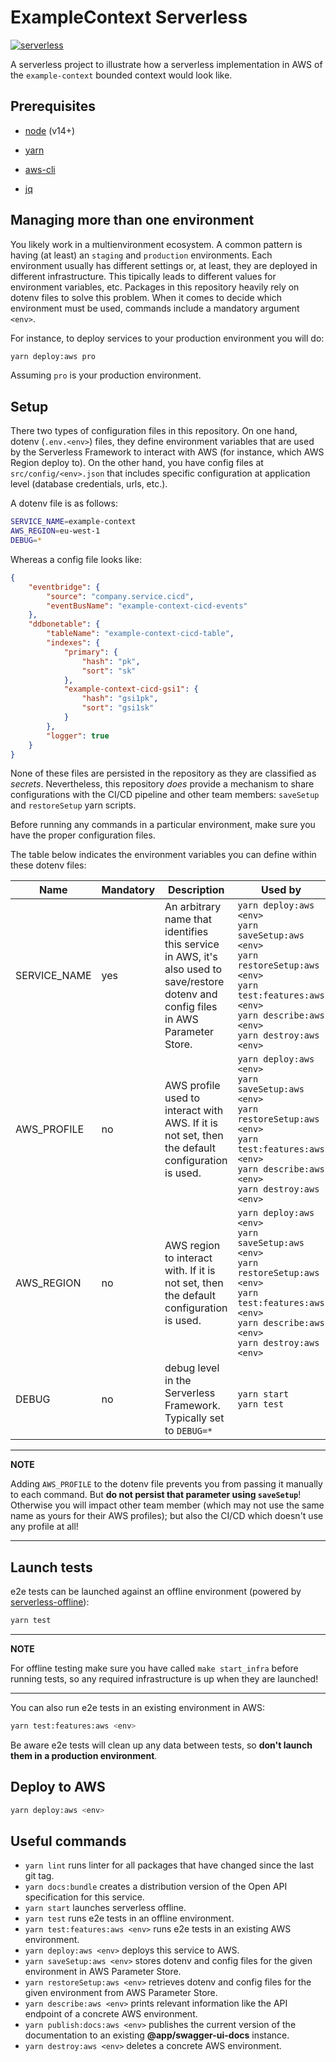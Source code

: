 # ExampleContext Serverless

[![serverless](http://public.serverless.com/badges/v3.svg)](https://serverless.com)

A serverless project to illustrate how a serverless implementation in AWS of the `example-context` bounded context would look like.

## Prerequisites

* [node](https://nodejs.org/en/download/) (v14+)

* [yarn](https://classic.yarnpkg.com/lang/en/docs/install/)

* [aws-cli](https://docs.aws.amazon.com/cli/latest/userguide/cli-chap-install.html)

* [jq](https://stedolan.github.io/jq/download/)

## Managing more than one environment

You likely work in a multienvironment ecosystem. A common pattern is having (at least) an `staging` and `production` environments. Each environment usually has different settings or, at least, they are deployed in different infrastructure. This tipically leads to different values for environment variables, etc. Packages in this repository heavily rely on dotenv files to solve this problem. When it comes to decide which environment must be used, commands include a mandatory argument `<env>`.

For instance, to deploy services to your production environment you will do:

```sh
yarn deploy:aws pro
```

Assuming `pro` is your production environment.

## Setup

There two types of configuration files in this repository. On one hand, dotenv (`.env.<env>`) files, they define environment variables that are used by the Serverless Framework to interact with AWS (for instance, which AWS Region deploy to). On the other hand, you have config files at `src/config/<env>.json` that includes specific configuration at application level (database credentials, urls, etc.).

A dotenv file is as follows:

```sh
SERVICE_NAME=example-context
AWS_REGION=eu-west-1
DEBUG=*
```

Whereas a config file looks like:

```json
{
    "eventbridge": {
        "source": "company.service.cicd",
        "eventBusName": "example-context-cicd-events"
    },
    "ddbonetable": {
        "tableName": "example-context-cicd-table",
        "indexes": {
            "primary": {
                "hash": "pk",
                "sort": "sk"
            },
            "example-context-cicd-gsi1": {
                "hash": "gsi1pk",
                "sort": "gsi1sk"
            }
        },
        "logger": true
    }
}
```

None of these files are persisted in the repository as they are classified as *secrets*. Nevertheless, this repository *does* provide a mechanism to share configurations with the CI/CD pipeline and other team members: `saveSetup` and `restoreSetup` yarn scripts.

Before running any commands in a particular environment, make sure you have the proper configuration files.

The table below indicates the environment variables you can define within these dotenv files:

| Name               | Mandatory | Description                                                            | Used by |
| ------------------ | --------- |----------------------------------------------------------------------- | ------- |
| SERVICE_NAME       | yes       | An arbitrary name that identifies this service in AWS, it's also used to save/restore dotenv and config files in AWS Parameter Store. | `yarn deploy:aws <env>`<br/>`yarn saveSetup:aws <env>`<br/>`yarn restoreSetup:aws <env>`<br/>`yarn test:features:aws <env>`<br/>`yarn describe:aws <env>`<br/>`yarn destroy:aws <env>` |
| AWS_PROFILE        | no        | AWS profile used to interact with AWS. If it is not set, then the default configuration is used. | `yarn deploy:aws <env>`<br/>`yarn saveSetup:aws <env>`<br/>`yarn restoreSetup:aws <env>`<br/>`yarn test:features:aws <env>`<br/>`yarn describe:aws <env>`<br/>`yarn destroy:aws <env>` |
| AWS_REGION         | no        | AWS region to interact with. If it is not set, then the default configuration is used. | `yarn deploy:aws <env>`<br/>`yarn saveSetup:aws <env>`<br/>`yarn restoreSetup:aws <env>`<br/>`yarn test:features:aws <env>`<br/>`yarn describe:aws <env>`<br/>`yarn destroy:aws <env>` |
| DEBUG              | no        | debug level in the Serverless Framework. Typically set to `DEBUG=*` |  `yarn start`<br/>`yarn test` |

---
**NOTE**

Adding `AWS_PROFILE` to the dotenv file prevents you from passing it manually to each command. But **do not persist that parameter using `saveSetup`**! Otherwise you will impact other team member (which may not use the same name as yours for their AWS profiles); but also the CI/CD which doesn't use any profile at all!

---

## Launch tests

e2e tests can be launched against an offline environment (powered by [serverless-offline](https://github.com/dherault/serverless-offline)):

```sh
yarn test
```

---
**NOTE**

For offline testing make sure you have called `make start_infra` before running tests, so any required infrastructure is up when they are launched!

---

You can also run e2e tests in an existing environment in AWS:

```sh
yarn test:features:aws <env>
```

Be aware e2e tests will clean up any data between tests, so **don't launch them in a production environment**.

## Deploy to AWS

```sh
yarn deploy:aws <env>
```

## Useful commands

* `yarn lint` runs linter for all packages that have changed since the last git tag.
* `yarn docs:bundle` creates a distribution version of the Open API specification for this service.
* `yarn start` launches serverless offline.
* `yarn test` runs e2e tests in an offline environment.
* `yarn test:features:aws <env>` runs e2e tests in an existing AWS environment.
* `yarn deploy:aws <env>` deploys this service to AWS.
* `yarn saveSetup:aws <env>` stores dotenv and config files for the given environment in AWS Parameter Store.
* `yarn restoreSetup:aws <env>` retrieves dotenv and config files for the given environment from AWS Parameter Store.
* `yarn describe:aws <env>` prints relevant information like the API endpoint of a concrete AWS environment.
* `yarn publish:docs:aws <env>` publishes the current version of the documentation to an existing **@app/swagger-ui-docs** instance.
* `yarn destroy:aws <env>` deletes a concrete AWS environment.
